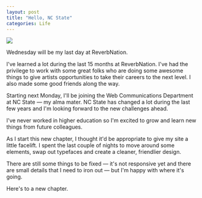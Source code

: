 ```yaml
---
layout: post
title: "Hello, NC State"
categories: Life
---
```

![](https://dl.dropboxusercontent.com/u/1228961/michaellee/2014/07%20-%20July/ncsu.jpg)

Wednesday will be my last day at ReverbNation.

I've learned a lot during the last 15 months at ReverbNation. I've had the privilege to work with some great folks who are doing some awesome things to give artists opportunities to take their careers to the next level. I also made some good friends along the way.

Starting next Monday, I'll be joining the Web Communications Department at NC State &mdash; my alma mater. NC State has changed a lot during the last few years and I'm looking forward to the new challenges ahead.

I've never worked in higher education so I'm excited to grow and learn new things from future colleagues.

As I start this new chapter, I thought it'd be appropriate to give my site a little facelift. I spent the last couple of nights to move around some elements, swap out typefaces and create a cleaner, friendlier design.

There are still some things to be fixed &mdash; it's not responsive yet and there are small details that I need to iron out &mdash; but I'm happy with where it's going.

Here's to a new chapter.
